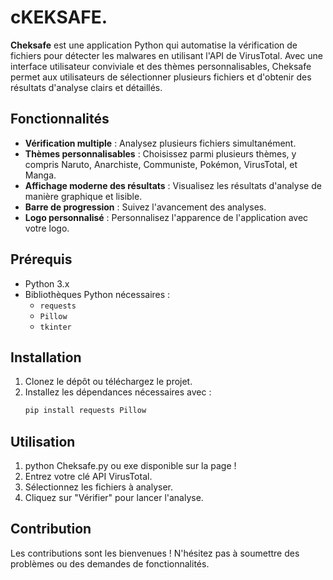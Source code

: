 # cKEKSAFE.
**Cheksafe** est une application Python qui automatise la vérification de fichiers pour détecter les malwares en utilisant l'API de VirusTotal. Avec une interface utilisateur conviviale et des thèmes personnalisables, Cheksafe permet aux utilisateurs de sélectionner plusieurs fichiers et d'obtenir des résultats d'analyse clairs et détaillés.

## Fonctionnalités

- **Vérification multiple** : Analysez plusieurs fichiers simultanément.
- **Thèmes personnalisables** : Choisissez parmi plusieurs thèmes, y compris Naruto, Anarchiste, Communiste, Pokémon, VirusTotal, et Manga.
- **Affichage moderne des résultats** : Visualisez les résultats d'analyse de manière graphique et lisible.
- **Barre de progression** : Suivez l'avancement des analyses.
- **Logo personnalisé** : Personnalisez l'apparence de l'application avec votre logo.

## Prérequis

- Python 3.x
- Bibliothèques Python nécessaires :
  - `requests`
  - `Pillow`
  - `tkinter`

## Installation

1. Clonez le dépôt ou téléchargez le projet.
2. Installez les dépendances nécessaires avec :
   ```bash
   pip install requests Pillow
## Utilisation
1. python Cheksafe.py ou  exe disponible sur la page ! 
2. Entrez votre clé API VirusTotal.
3. Sélectionnez les fichiers à analyser.
4. Cliquez sur "Vérifier" pour lancer l'analyse.


## Contribution
Les contributions sont les bienvenues ! N'hésitez pas à soumettre des problèmes ou des demandes de fonctionnalités.
